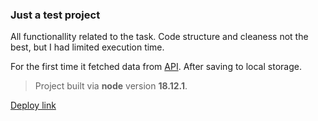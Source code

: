 ### Just a test project
All functionallity related to the task. Code structure and cleaness not the best, but I had limited execution time.

For the first time it fetched data from [API](https://cars-list.onrender.com/). After saving to local storage.

> Project built via **node** version **18.12.1**.

[Deploy link](https://cars-list.onrender.com/)